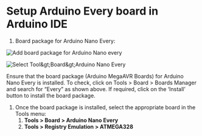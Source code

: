 # Setup Arduino Every board in Arduino IDE

1. Board package for Arduino Nano Every: 

![Add board package for Arduino Nano every](../../.gitbook/assets/1%20%2819%29.png)

![Select Tool&amp;gt;Board&amp;gt;Arduino Nano Every](../../.gitbook/assets/every.png)

Ensure that the board package \(Arduino MegaAVR Boards\) for Arduino Nano Every is installed. To check, click on Tools &gt; Board &gt; Boards Manager and search for “Every” as shown above. If required, click on the ‘Install’ button to install the board package.

1. Once the board package is installed, select the appropriate board in the Tools menu:
   1. **Tools &gt; Board &gt; Arduino Nano Every**
   2. **Tools &gt; Registry Emulation &gt; ATMEGA328**



